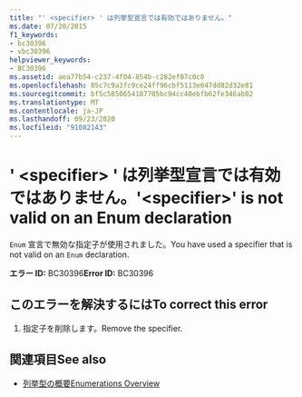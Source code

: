 ```yaml
---
title: "' <specifier> ' は列挙型宣言では有効ではありません。"
ms.date: 07/20/2015
f1_keywords:
- bc30396
- vbc30396
helpviewer_keywords:
- BC30396
ms.assetid: aea77b54-c237-4f04-854b-c282ef07c0c0
ms.openlocfilehash: 85c7c9a3fc9ce24ff96cbf5113e047dd82d32e81
ms.sourcegitcommit: bf5c5850654187705bc94cc40ebfb62fe346ab02
ms.translationtype: MT
ms.contentlocale: ja-JP
ms.lasthandoff: 09/23/2020
ms.locfileid: "91082143"
---
```

# <a name="specifier-is-not-valid-on-an-enum-declaration"></a><span data-ttu-id="d3942-102">' \<specifier> ' は列挙型宣言では有効ではありません。</span><span class="sxs-lookup"><span data-stu-id="d3942-102">'\<specifier>' is not valid on an Enum declaration</span></span>

<span data-ttu-id="d3942-103">`Enum` 宣言で無効な指定子が使用されました。</span><span class="sxs-lookup"><span data-stu-id="d3942-103">You have used a specifier that is not valid on an `Enum` declaration.</span></span>  
  
 <span data-ttu-id="d3942-104">**エラー ID:** BC30396</span><span class="sxs-lookup"><span data-stu-id="d3942-104">**Error ID:** BC30396</span></span>  
  
## <a name="to-correct-this-error"></a><span data-ttu-id="d3942-105">このエラーを解決するには</span><span class="sxs-lookup"><span data-stu-id="d3942-105">To correct this error</span></span>  
  
1. <span data-ttu-id="d3942-106">指定子を削除します。</span><span class="sxs-lookup"><span data-stu-id="d3942-106">Remove the specifier.</span></span>  
  
## <a name="see-also"></a><span data-ttu-id="d3942-107">関連項目</span><span class="sxs-lookup"><span data-stu-id="d3942-107">See also</span></span>

- [<span data-ttu-id="d3942-108">列挙型の概要</span><span class="sxs-lookup"><span data-stu-id="d3942-108">Enumerations Overview</span></span>](../programming-guide/language-features/constants-enums/enumerations-overview.md)

